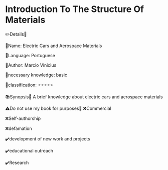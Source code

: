 # Introduction To The Structure Of Materials

✏️Details📏

🔸Name: Electric Cars and Aerospace Materials

🔹Language: Portuguese

🔸Author: Marcio Vinicius

🔹necessary knowledge: basic

🔸classification: ⭐⭐⭐⭐⭐

📚Synopsis📐 A brief knowledge about electric cars and aerospace materials

⚠️Do not use my book for purposes🚧 ❌Commercial

❌Self-authorship

❌defamation

✔️development of new work and projects

✔️educational outreach

✔️Research
